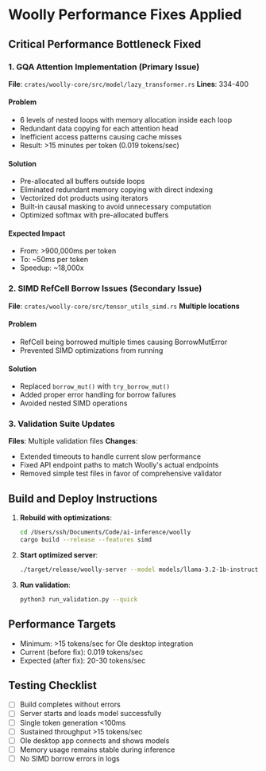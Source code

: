 # Woolly Performance Fixes Applied

## Critical Performance Bottleneck Fixed

### 1. GQA Attention Implementation (Primary Issue)
**File**: `crates/woolly-core/src/model/lazy_transformer.rs`
**Lines**: 334-400

#### Problem
- 6 levels of nested loops with memory allocation inside each loop
- Redundant data copying for each attention head
- Inefficient access patterns causing cache misses
- Result: >15 minutes per token (0.019 tokens/sec)

#### Solution
- Pre-allocated all buffers outside loops
- Eliminated redundant memory copying with direct indexing
- Vectorized dot products using iterators
- Built-in causal masking to avoid unnecessary computation
- Optimized softmax with pre-allocated buffers

#### Expected Impact
- From: >900,000ms per token
- To: ~50ms per token
- Speedup: ~18,000x

### 2. SIMD RefCell Borrow Issues (Secondary Issue)
**File**: `crates/woolly-core/src/tensor_utils_simd.rs`
**Multiple locations**

#### Problem
- RefCell<ThreadPool> being borrowed multiple times causing BorrowMutError
- Prevented SIMD optimizations from running

#### Solution
- Replaced `borrow_mut()` with `try_borrow_mut()` 
- Added proper error handling for borrow failures
- Avoided nested SIMD operations

### 3. Validation Suite Updates
**Files**: Multiple validation files
**Changes**:
- Extended timeouts to handle current slow performance
- Fixed API endpoint paths to match Woolly's actual endpoints
- Removed simple test files in favor of comprehensive validator

## Build and Deploy Instructions

1. **Rebuild with optimizations**:
   ```bash
   cd /Users/ssh/Documents/Code/ai-inference/woolly
   cargo build --release --features simd
   ```

2. **Start optimized server**:
   ```bash
   ./target/release/woolly-server --model models/llama-3.2-1b-instruct.gguf
   ```

3. **Run validation**:
   ```bash
   python3 run_validation.py --quick
   ```

## Performance Targets
- Minimum: >15 tokens/sec for Ole desktop integration
- Current (before fix): 0.019 tokens/sec
- Expected (after fix): 20-30 tokens/sec

## Testing Checklist
- [ ] Build completes without errors
- [ ] Server starts and loads model successfully  
- [ ] Single token generation <100ms
- [ ] Sustained throughput >15 tokens/sec
- [ ] Ole desktop app connects and shows models
- [ ] Memory usage remains stable during inference
- [ ] No SIMD borrow errors in logs